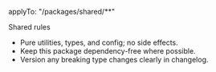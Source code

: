 applyTo: "/packages/shared/**"

Shared rules
- Pure utilities, types, and config; no side effects.
- Keep this package dependency-free where possible.
- Version any breaking type changes clearly in changelog.

